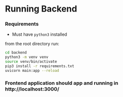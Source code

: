 # Running Backend
### Requirements
* Must have `python3` installed 

from the root directory run:

```bash
cd backend
python3 -m venv venv
source venv/bin/activate
pip3 install -r requirements.txt
uvicorn main:app --reload 
```

### Frontend application should app and running in http://localhost:3000/